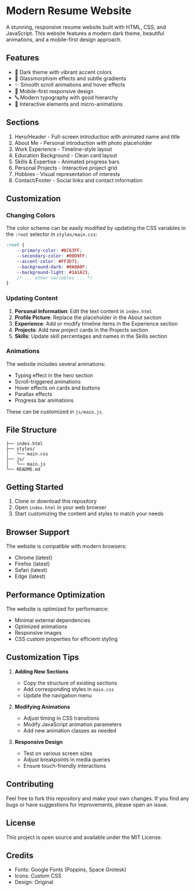# Modern Resume Website

A stunning, responsive resume website built with HTML, CSS, and JavaScript. This website features a modern dark theme, beautiful animations, and a mobile-first design approach.

## Features

- 🌙 Dark theme with vibrant accent colors
- 🎨 Glassmorphism effects and subtle gradients
- ✨ Smooth scroll animations and hover effects
- 📱 Mobile-first responsive design
- 🔤 Modern typography with good hierarchy
- 🎯 Interactive elements and micro-animations

## Sections

1. Hero/Header - Full-screen introduction with animated name and title
2. About Me - Personal introduction with photo placeholder
3. Work Experience - Timeline-style layout
4. Education Background - Clean card layout
5. Skills & Expertise - Animated progress bars
6. Personal Projects - Interactive project grid
7. Hobbies - Visual representation of interests
8. Contact/Footer - Social links and contact information

## Customization

### Changing Colors

The color scheme can be easily modified by updating the CSS variables in the `:root` selector in `styles/main.css`:

```css
:root {
    --primary-color: #6C63FF;
    --secondary-color: #00D9FF;
    --accent-color: #FF3D71;
    --background-dark: #0A0A0F;
    --background-light: #1A1A23;
    /* ... other variables ... */
}
```

### Updating Content

1. **Personal Information**: Edit the text content in `index.html`
2. **Profile Picture**: Replace the placeholder in the About section
3. **Experience**: Add or modify timeline items in the Experience section
4. **Projects**: Add new project cards in the Projects section
5. **Skills**: Update skill percentages and names in the Skills section

### Animations

The website includes several animations:
- Typing effect in the hero section
- Scroll-triggered animations
- Hover effects on cards and buttons
- Parallax effects
- Progress bar animations

These can be customized in `js/main.js`.

## File Structure

```
├── index.html
├── styles/
│   └── main.css
├── js/
│   └── main.js
└── README.md
```

## Getting Started

1. Clone or download this repository
2. Open `index.html` in your web browser
3. Start customizing the content and styles to match your needs

## Browser Support

The website is compatible with modern browsers:
- Chrome (latest)
- Firefox (latest)
- Safari (latest)
- Edge (latest)

## Performance Optimization

The website is optimized for performance:
- Minimal external dependencies
- Optimized animations
- Responsive images
- CSS custom properties for efficient styling

## Customization Tips

1. **Adding New Sections**
   - Copy the structure of existing sections
   - Add corresponding styles in `main.css`
   - Update the navigation menu

2. **Modifying Animations**
   - Adjust timing in CSS transitions
   - Modify JavaScript animation parameters
   - Add new animation classes as needed

3. **Responsive Design**
   - Test on various screen sizes
   - Adjust breakpoints in media queries
   - Ensure touch-friendly interactions

## Contributing

Feel free to fork this repository and make your own changes. If you find any bugs or have suggestions for improvements, please open an issue.

## License

This project is open source and available under the MIT License.

## Credits

- Fonts: Google Fonts (Poppins, Space Grotesk)
- Icons: Custom CSS
- Design: Original 